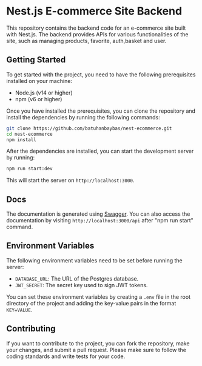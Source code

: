 # Nest.js E-commerce Site Backend

This repository contains the backend code for an e-commerce site built with Nest.js. The backend provides APIs for various functionalities of the site, such as managing products, favorite, auth,basket and user.

## Getting Started

To get started with the project, you need to have the following prerequisites installed on your machine:

- Node.js (v14 or higher)
- npm (v6 or higher)

Once you have installed the prerequisites, you can clone the repository and install the dependencies by running the following commands:

```sh
git clone https://github.com/batuhanbaybas/nest-ecommerce.git
cd nest-ecommerce
npm install
```

After the dependencies are installed, you can start the development server by running:

```sh
npm run start:dev
```

This will start the server on `http://localhost:3000`.

## Docs

The documentation is generated using [Swagger](https://swagger.io/). You can also access the documentation by visiting `http://localhost:3000/api` after "npm run start" command.

## Environment Variables

The following environment variables need to be set before running the server:

- `DATABASE_URL`: The URL of the Postgres database.
- `JWT_SECRET`: The secret key used to sign JWT tokens.

You can set these environment variables by creating a `.env` file in the root directory of the project and adding the key-value pairs in the format `KEY=VALUE`.

## Contributing

If you want to contribute to the project, you can fork the repository, make your changes, and submit a pull request. Please make sure to follow the coding standards and write tests for your code.

